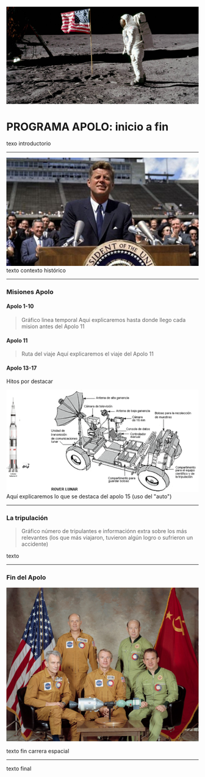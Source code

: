 ![Portada](https://github.com/Programa-Apolo/clase-14/blob/main/img/apolo11.jpg?raw=true)
# PROGRAMA APOLO: inicio a fin


texo introductorio

---


![Discurso Presidente John F.Kennedy](https://github.com/Programa-Apolo/clase-14/blob/main/img/Kennedy.jpg?raw=true)
texto contexto histórico


---


### Misiones Apolo
#### Apolo 1-10
>Gráfico linea temporal
Aqui explicaremos hasta donde llego cada mision antes del Apolo 11

#### Apolo 11
>Ruta del viaje
Aquí explicaremos el viaje del Apolo 11

#### Apolo 13-17
Hitos por destacar

![Apolo 15](https://github.com/Programa-Apolo/clase-14/blob/main/img/idea%201.png?raw=true)
Aquí explicaremos lo que se destaca del apolo 15 (uso del "auto")

---


### La tripulación
>Gráfico número de tripulantes e informaciónn extra sobre los más relevantes (los que más viajaron, tuvieron algún logro o sufrieron un accidente)

texto


---


### Fin del Apolo
![Apollo Soyuz](https://github.com/Programa-Apolo/clase-14/blob/main/img/soyuz.jpg?raw=true)

texto fin carrera espacial


---

texto final
